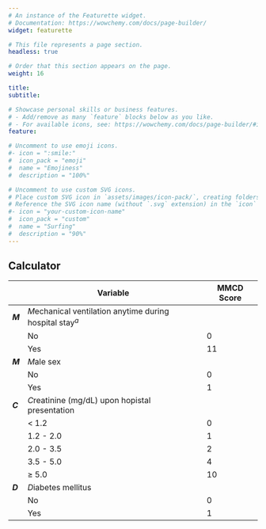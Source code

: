 ```yaml
---
# An instance of the Featurette widget.
# Documentation: https://wowchemy.com/docs/page-builder/
widget: featurette

# This file represents a page section.
headless: true

# Order that this section appears on the page.
weight: 16

title: 
subtitle: 

# Showcase personal skills or business features.
# - Add/remove as many `feature` blocks below as you like.
# - For available icons, see: https://wowchemy.com/docs/page-builder/#icons
feature:

# Uncomment to use emoji icons.
#- icon = ":smile:"
#  icon_pack = "emoji"
#  name = "Emojiness"
#  description = "100%"  

# Uncomment to use custom SVG icons.
# Place custom SVG icon in `assets/images/icon-pack/`, creating folders if necessary.
# Reference the SVG icon name (without `.svg` extension) in the `icon` field.
#- icon = "your-custom-icon-name"
#  icon_pack = "custom"
#  name = "Surfing"
#  description = "90%"
---
```



## Calculator

<center>

||Variable|MMCD Score|
|--|--|--|
|**$M$**| $M$echanical ventilation anytime during hospital stay$^a$||
|| No | 0 |
|| Yes | 11 |
| **$M$** | $M$ale sex |   |
|| No | 0 |
|| Yes | 1 |
|**$C$** | $C$reatinine (mg/dL) upon hopistal presentation| |
|| $\lt$ 1.2 | 0 |
|| 1.2 - 2.0 | 1 |
|| 2.0 - 3.5 | 2 |
|| 3.5 - 5.0 | 4 |
|| $\geqslant$ 5.0| 10 |
| **$D$** | $D$iabetes mellitus |
|| No |0|
|| Yes |1|

</center>
